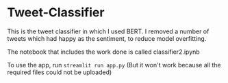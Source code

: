 # Tweet-Classifier

This is the tweet classifier in which I used BERT. 
I removed a number of tweets which had happy as the sentiment, to reduce model overfitting.

The notebook that includes the work done is called classifier2.ipynb

To use the app, run `streamlit run app.py` (But it won't work because all the required files could not be uploaded)
